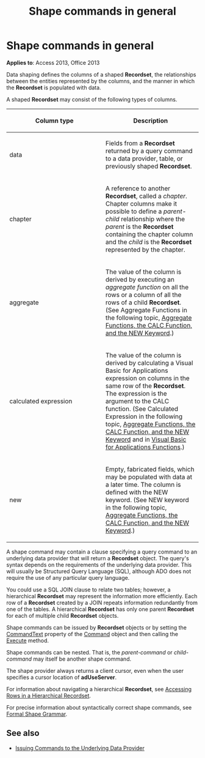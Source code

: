 ﻿---
title: Shape commands in general
TOCTitle: Shape commands in general
ms:assetid: ad555aa7-bc64-b495-a98d-e927061a5809
ms:mtpsurl: https://msdn.microsoft.com/library/JJ249814(v=office.15)
ms:contentKeyID: 48547039
ms.date: 09/18/2015
mtps_version: v=office.15
---

# Shape commands in general

**Applies to**: Access 2013, Office 2013

Data shaping defines the columns of a shaped **Recordset**, the relationships between the entities represented by the columns, and the manner in which the **Recordset** is populated with data.

A shaped **Recordset** may consist of the following types of columns.

<table>
<colgroup>
<col style="width: 50%" />
<col style="width: 50%" />
</colgroup>
<thead>
<tr class="header">
<th><p>Column type</p></th>
<th><p>Description</p></th>
</tr>
</thead>
<tbody>
<tr class="odd">
<td><p>data</p></td>
<td><p>Fields from a <strong>Recordset</strong> returned by a query command to a data provider, table, or previously shaped <strong>Recordset</strong>.</p></td>
</tr>
<tr class="even">
<td><p>chapter</p></td>
<td><p>A reference to another <strong>Recordset</strong>, called a <em>chapter</em>. Chapter columns make it possible to define a <em>parent-child</em> relationship where the <em>parent</em> is the <strong>Recordset</strong> containing the chapter column and the <em>child</em> is the <strong>Recordset</strong> represented by the chapter.</p></td>
</tr>
<tr class="odd">
<td><p>aggregate</p></td>
<td><p>The value of the column is derived by executing an <em>aggregate function</em> on all the rows or a column of all the rows of a child <strong>Recordset</strong>. (See Aggregate Functions in the following topic, <a href="aggregate-functions-the-calc-function-and-the-new-keyword.md">Aggregate Functions, the CALC Function, and the NEW Keyword</a>.)</p></td>
</tr>
<tr class="even">
<td><p>calculated expression</p></td>
<td><p>The value of the column is derived by calculating a Visual Basic for Applications expression on columns in the same row of the <strong>Recordset</strong>. The expression is the argument to the CALC function. (See Calculated Expression in the following topic, <a href="aggregate-functions-the-calc-function-and-the-new-keyword.md">Aggregate Functions, the CALC Function, and the NEW Keyword</a> and in <a href="visual-basic-for-applications-functions.md">Visual Basic for Applications Functions</a>.)</p></td>
</tr>
<tr class="odd">
<td><p>new</p></td>
<td><p>Empty, fabricated fields, which may be populated with data at a later time. The column is defined with the NEW keyword. (See NEW keyword in the following topic, <a href="aggregate-functions-the-calc-function-and-the-new-keyword.md">Aggregate Functions, the CALC Function, and the NEW Keyword</a>.)</p></td>
</tr>
</tbody>
</table>


A shape command may contain a clause specifying a query command to an underlying data provider that will return a **Recordset** object. The query's syntax depends on the requirements of the underlying data provider. This will usually be Structured Query Language (SQL), although ADO does not require the use of any particular query language.

You could use a SQL JOIN clause to relate two tables; however, a hierarchical **Recordset** may represent the information more efficiently. Each row of a **Recordset** created by a JOIN repeats information redundantly from one of the tables. A hierarchical **Recordset** has only one parent **Recordset** for each of multiple child **Recordset** objects.

Shape commands can be issued by **Recordset** objects or by setting the [CommandText](commandtext-property-ado.md) property of the [Command](command-object-ado.md) object and then calling the [Execute](https://docs.microsoft.com/office/vba/access/concepts/miscellaneous/execute-method-ado-command) method.

Shape commands can be nested. That is, the *parent-command* or *child-command* may itself be another shape command.

The shape provider always returns a client cursor, even when the user specifies a cursor location of **adUseServer**.

For information about navigating a hierarchical **Recordset**, see [Accessing Rows in a Hierarchical Recordset](accessing-rows-in-a-hierarchical-recordset.md).

For precise information about syntactically correct shape commands, see [Formal Shape Grammar](formal-shape-grammar.md).

## See also

- [Issuing Commands to the Underlying Data Provider](issuing-commands-to-the-underlying-data-provider.md)


